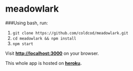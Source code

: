 # meadowlark

###Using bash, run:

1. `git clone https://github.com/coldcod/meadowlark.git`
2. `cd meadowlark && npm install`
3. `npm start`

Visit __[http://localhost:3000](http://localhost:3000)__ on your browser.

This whole app is hosted on __[heroku](https://meadowlark-cod.herokuapp.com/).__
